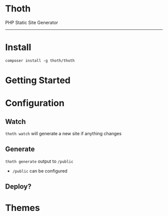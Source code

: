 Thoth
=====

PHP Static Site Generator

---

# Install

`composer install -g thoth/thoth`

# Getting Started

# Configuration

## Watch

`thoth watch` will generate a new site if anything changes

## Generate

`thoth generate` output to `/public`

* `/public` can be configured

## Deploy?

# Themes
